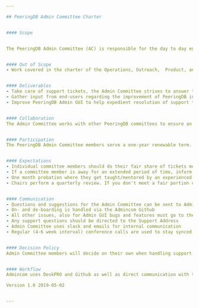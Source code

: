 ```yaml
---

## PeeringDB Admin Committee Charter


#### Scope


The PeeringDB Admin Committee (AC) is responsible for the day to day end-user support of PeeringDB. The Admin Committee functions as the first point of contact for any inquiries to PeeringDB. The Admin Committee produces definitions for enhancements to the workflow and Admin GUI and works with the Product Committee to plan a coherent roadmap for the PeeringDB software.


#### Out of Scope
- Work covered in the charter of the Operations, Outreach,  Product, and further to be established Committees


#### Deliverables
- Take care of support tickets, the Admin Committee strives to answer tickets within 24 hours
- Gather input from end-users regarding the improvement of PeeringDB in terms of bugs and product features and channel them towards the Product Committee via Github
- Improve PeeringDB Admin GUI to help expedient resolution of support tickets


#### Collaboration
The Admin Committee works with other PeeringDB committees to ensure an equitable division of development resources in recognition of the volunteer efforts that are ensuring the daily operations.


#### Participation
The PeeringDB Admin Committee members serve a one-year renewable term. Volunteers can submit their candidacy to the Admin Committee chair. The chair and vice-chair will choose a new Admin Committee member at any time they see the necessity to ensure the continuity of the Admin Committee.  There is a trial period of one month. New members are onboarded by a more experienced committee member (WebEx / Google Hangouts / 3 example tickets). After the trial period appointment is confirmed by the chair and vice-chair for one year.


#### Expectations
- Individual committee members should do their fair share of tickets measured over a month
- If a committee member is away for an extended period of time, inform the chair, vice-chair and a notification sent to the Admin Committee mailing list
- One month probation where they get taught/mentored by an experienced admin, and where if they do not do the work, they get booted
- Chairs perform a quarterly review. If you don't meet a fair portion of the work you'll be nudged. Also, three months of inactivity is an automatic ejection


#### Communication
- Questions and suggestions for the Admin Committee can be sent to Admincom Mailing List
- On- and de-boarding is handled via the Admincom Github
- All other issues, also for Admin GUI bugs and features must go to the regular Github
- Any support questions should be directed to the Support Address
- Admin Committee uses slack and emails for internal communication
- Regular (4-6 week interval) conference calls are used to stay synced and discuss  issues


#### Decision Policy
Admin Committee members will decide on their own when handling support tickets according to the Admin Committee BCP laid out in the Admin Committee How-To Folder. Otherwise, they will decide by simple majority vote on contested issues called by the Admin Committee chair.


#### Workflow
Admincom uses DeskPRO and Github as well as direct communication with the main service contractor 20C to achieve its deliverables. In communicating with 3rd parties the Admin Committee should be kept in the loop if the issue is of general interest.

Version 1.0 2019-05-02


---
```

